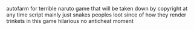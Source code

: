 autofarm for terrible naruto game that will be taken down by copyright at any time
script mainly just snakes peoples loot since of how they render trinkets in this game
hilarious no anticheat moment
